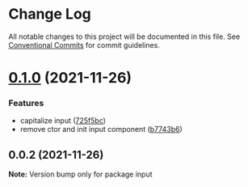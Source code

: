 # Change Log

All notable changes to this project will be documented in this file.
See [Conventional Commits](https://conventionalcommits.org) for commit guidelines.

# [0.1.0](https://github.com/yohitan12/semver-libs/compare/input@0.0.2...input@0.1.0) (2021-11-26)


### Features

* capitalize input ([725f5bc](https://github.com/yohitan12/semver-libs/commit/725f5bc390f8b9963839d9a53fc5521ef45edab4))
* remove ctor and init input component ([b7743b6](https://github.com/yohitan12/semver-libs/commit/b7743b63e2144c171b0ac217e02c7ad6b1e29a01))





## 0.0.2 (2021-11-26)

**Note:** Version bump only for package input
